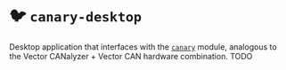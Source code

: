 # :bird: `canary-desktop`
Desktop application that interfaces with the [`canary`](https://github.com/memphis242/canary) module, analogous to the Vector CANalyzer + Vector CAN hardware combination.
TODO

